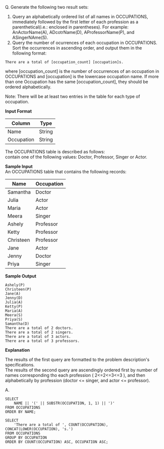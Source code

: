 Q. Generate the following two result sets:
1. Query an alphabetically ordered list of all names in OCCUPATIONS, immediately followed by the first letter of each profession as a parenthetical(i.e.: enclosed in parentheses). For example: AnActorName(A), ADcotrName(D), AProfessorName(P), and ASingerNAme(S).
2. Query the number of ocurrences of each occupation in OCCUPATIONS. Sort the occurrences in ascending order, and output them in the following format:
```
There are a total of [occupation_count] [occupation]s.
```
where [occupation_count] is the number of occurrences of an occupation in OCCUPATIONS and [occupation] is the lowercase occupation name. If more than one Occupation has the same [occupation_count], they should be ordered alphabetically.

Note: There will be at least two entries in the table for each type of occupation.

<strong>Input Format</strong><br>

|Column|Type|
|------|----|
|Name|String|
|Occupation|String|

The OCCUPATIONS table is described as follows:<br>
contain one of the following values: Doctor, Professor, Singer or Actor.

<strong>Sample Input</strong><br>
An OCCUPATIONS table that contains the following records:

|Name|Occupation|
|----|----------|
|Samantha|Doctor|
|Julia|Actor|
|Maria|Actor|
|Meera|Singer|
|Ashely|Professor|
|Ketty|Professor|
|Christeen|Professor|
|Jane|Actor|
|Jenny|Doctor|
|Priya|Singer|


<strong>Sample Output</strong><br>
```
Ashely(P)
Christeen(P)
Jane(A)
Jenny(D)
Julia(A)
Ketty(P)
Maria(A)
Meera(S)
Priya(S)
Samantha(D)
There are a total of 2 doctors.
There are a total of 2 singers.
There are a total of 3 actors.
There are a total of 3 professors.
```

<strong>Explanation</strong><br>

The results of the first query are formatted to the problem description's specifications.<br>
The results of the second query are ascendingly ordered first by number of names corresponding tho each profession ( 2<=2<=3<=3 ), and then alphabetically by profession (doctor <= singer, and actor <= professor).


A.
```
SELECT
    NAME || '(' || SUBSTR(OCCUPATION, 1, 1) || ')'
FROM OCCUPATIONS
ORDER BY NAME;

SELECT
    'There are a total of ', COUNT(OCCUPATION), CONCAT(LOWER(OCCUPATION), 's.')
FROM OCCUPATIONS
GROUP BY OCCUPATION
ORDER BY COUNT(OCCUPATION) ASC, OCCUPATION ASC;
```
